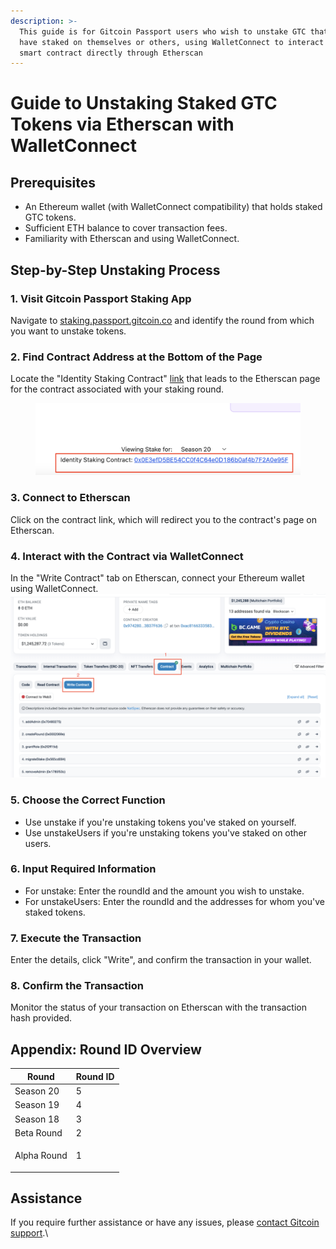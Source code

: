 ```yaml
---
description: >-
  This guide is for Gitcoin Passport users who wish to unstake GTC that they
  have staked on themselves or others, using WalletConnect to interact with the
  smart contract directly through Etherscan
---
```


# Guide to Unstaking Staked GTC Tokens via Etherscan with WalletConnect

## Prerequisites

* An Ethereum wallet (with WalletConnect compatibility) that holds staked GTC tokens.
* Sufficient ETH balance to cover transaction fees.
* Familiarity with Etherscan and using WalletConnect.

## Step-by-Step Unstaking Process

### 1. Visit Gitcoin Passport Staking App

Navigate to [staking.passport.gitcoin.co](https://staking.passport.gitcoin.co/StakeDashboard) and identify the round from which you want to unstake tokens.

### 2. Find Contract Address at the Bottom of the Page

Locate the "Identity Staking Contract" [link](https://etherscan.io/address/0x0E3efD5BE54CC0f4C64e0D186b0af4b7F2A0e95F) that leads to the Etherscan page for the contract associated with your staking round.&#x20;

<figure><img src="../../.gitbook/assets/image (12).png" alt=""><figcaption></figcaption></figure>

### 3. Connect to Etherscan

Click on the contract link, which will redirect you to the contract's page on Etherscan.

### 4. Interact with the Contract via WalletConnect

In the "Write Contract" tab on Etherscan, connect your Ethereum wallet using WalletConnect. <img src="../../.gitbook/assets/image (13).png" alt="" data-size="original">

### 5. Choose the Correct Function

* Use unstake if you're unstaking tokens you've staked on yourself.
* Use unstakeUsers if you're unstaking tokens you've staked on other users.

### 6. Input Required Information

* For unstake: Enter the roundId and the amount you wish to unstake.
* For unstakeUsers: Enter the roundId and the addresses for whom you've staked tokens.

### 7. Execute the Transaction

Enter the details, click "Write", and confirm the transaction in your wallet.

### 8. Confirm the Transaction

Monitor the status of your transaction on Etherscan with the transaction hash provided.

## Appendix: Round ID Overview

| Round       | Round ID     |
| ----------- | ------------ |
| Season 20   | 5            |
| Season 19   | 4            |
| Season 18   | 3            |
| Beta Round  | 2            |
| Alpha Round | <p>1<br></p> |

## Assistance

If you require further assistance or have any issues, please [contact Gitcoin support](../../about-gitcoin/contact-us.md).\
